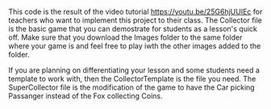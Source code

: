This code is the result of the video tutorial https://youtu.be/25G6hjUUIEc for teachers who want to implement this project to their class. 
The Collector file is the basic game that you can demostrate for students as a lesson's quick off. Make sure that you download the Images folder to the same folder where your game is and feel free to play iwth the other images added to the folder.


If you are planning on differentiating your lesson and some students need a template to work with, then the CollectorTemplate is the file you need. 
The SuperCollector file is the modification of the game to have the Car picking Passanger instead of the Fox collecting Coins.
